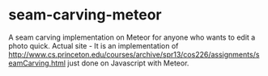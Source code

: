 # seam-carving-meteor
A seam carving implementation on Meteor for anyone who wants to edit a photo quick.
Actual site -
It is an implementation of http://www.cs.princeton.edu/courses/archive/spr13/cos226/assignments/seamCarving.html
just done on Javascript with Meteor.

